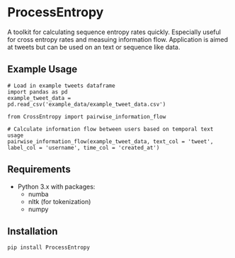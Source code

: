 # ProcessEntropy

A toolkit for calculating sequence entropy rates quickly. Especially useful for cross entropy rates and measuing information flow. Application is aimed at tweets but can be used on an text or sequence like data.

## Example Usage

```
# Load in example tweets dataframe
import pandas as pd
example_tweet_data = pd.read_csv('example_data/example_tweet_data.csv')

from CrossEntropy import pairwise_information_flow

# Calculate information flow between users based on temporal text usage 
pairwise_information_flow(example_tweet_data, text_col = 'tweet', label_col = 'username', time_col = 'created_at')
```

## Requirements

- Python 3.x with packages:
	- numba
	- nltk (for tokenization)
	- numpy

## Installation

```
pip install ProcessEntropy
```
